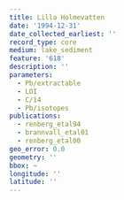 ```yaml
---
title: Lilla Holmevatten
date: '1994-12-31'
date_collected_earliest: ''
record_type: core
medium: lake_sediment
feature: '618'
description: ''
parameters:
  - Pb/extractable
  - LOI
  - C/14
  - Pb/isotopes
publications:
  - renberg_etal94
  - brannvall_etal01
  - renberg_etal00
geo_error: 0.0
geometry: ''
bbox: ~
longitude: ''
latitude: ''
---
```

